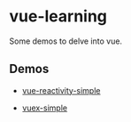 # vue-learning

Some demos to delve into vue.

## Demos

- [vue-reactivity-simple](https://github.com/huxinsen/vue-learning/tree/vue-reactivity-simple)

- [vuex-simple](https://github.com/huxinsen/vue-learning/tree/vuex-simple)
